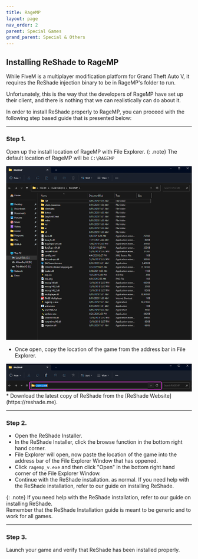 ```yaml
---
title: RageMP
layout: page
nav_order: 2
parent: Special Games
grand_parent: Special & Others
---
```


## Installing ReShade to RageMP
While FiveM is a multiplayer modification platform for Grand Theft Auto V, it requires the ReShade injection binary to be in RageMP's folder to run.

Unfortunately, this is the way that the developers of RageMP have set up their client, and there is nothing that we can realistically can do about it.

In order to install ReShade properly to RageMP, you can proceed with the following step based guide that is presented below:

----------------

### Step 1.
Open up the install location of RageMP with File Explorer.
{: .note}
The default location of RageMP will be `C:\RAGEMP`
  <div>
  <img src="./images/ragemp/ragemp_install_location.png" />
  </div>
 
 * Once open, copy the location of the game from the address bar in File Explorer.
  <div>
  <img src="./images/ragemp/ragemp_install_address.png" />
  </div>
 * Download the latest copy of ReShade from the [ReShade Website](https://reshade.me).

----------------

### Step 2.
 * Open the ReShade Installer.
 * In the ReShade Installer, click the browse function in the bottom right hand corner.
 * File Explorer will open, now paste the location of the game into the address bar of the File Explorer Window that has oppened.
 * Click `ragemp_v.exe` and then click "Open" in the bottom right hand corner of the File Explorer Window.
 * Continue with the ReShade installation. as normal. If you need help with the ReShade installation, refer to our guide on installing ReShade.

 {: .note}
 If you need help with the ReShade installation, refer to our guide on installing ReShade.<br>
 Remember that the ReShade Installation guide is meant to be generic and to work for all games.

----------------

 ### Step 3.
Launch your game and verify that ReShade has been installed properly.